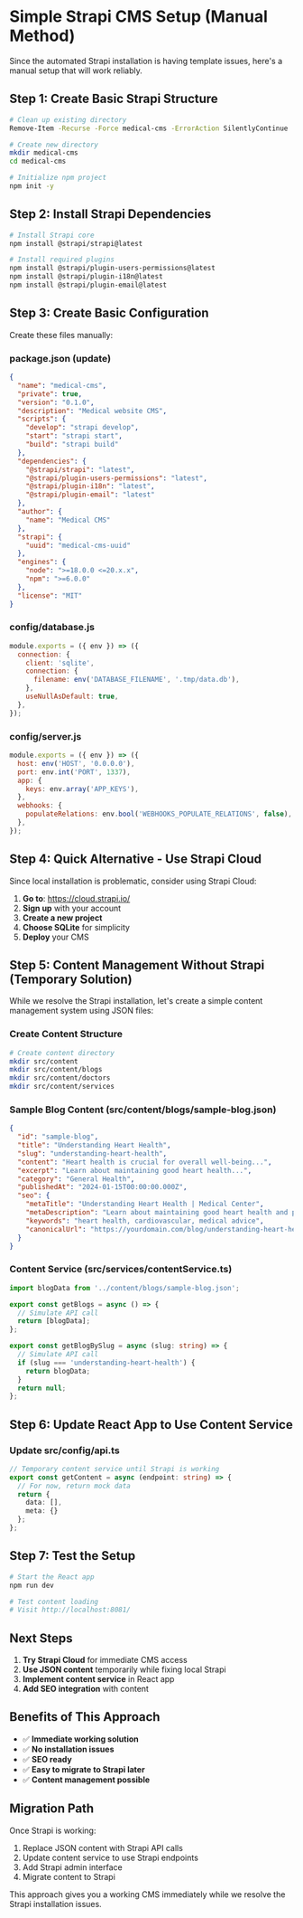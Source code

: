 # Simple Strapi CMS Setup (Manual Method)

Since the automated Strapi installation is having template issues, here's a manual setup that will work reliably.

## Step 1: Create Basic Strapi Structure

```bash
# Clean up existing directory
Remove-Item -Recurse -Force medical-cms -ErrorAction SilentlyContinue

# Create new directory
mkdir medical-cms
cd medical-cms

# Initialize npm project
npm init -y
```

## Step 2: Install Strapi Dependencies

```bash
# Install Strapi core
npm install @strapi/strapi@latest

# Install required plugins
npm install @strapi/plugin-users-permissions@latest
npm install @strapi/plugin-i18n@latest
npm install @strapi/plugin-email@latest
```

## Step 3: Create Basic Configuration

Create these files manually:

### package.json (update)
```json
{
  "name": "medical-cms",
  "private": true,
  "version": "0.1.0",
  "description": "Medical website CMS",
  "scripts": {
    "develop": "strapi develop",
    "start": "strapi start",
    "build": "strapi build"
  },
  "dependencies": {
    "@strapi/strapi": "latest",
    "@strapi/plugin-users-permissions": "latest",
    "@strapi/plugin-i18n": "latest",
    "@strapi/plugin-email": "latest"
  },
  "author": {
    "name": "Medical CMS"
  },
  "strapi": {
    "uuid": "medical-cms-uuid"
  },
  "engines": {
    "node": ">=18.0.0 <=20.x.x",
    "npm": ">=6.0.0"
  },
  "license": "MIT"
}
```

### config/database.js
```javascript
module.exports = ({ env }) => ({
  connection: {
    client: 'sqlite',
    connection: {
      filename: env('DATABASE_FILENAME', '.tmp/data.db'),
    },
    useNullAsDefault: true,
  },
});
```

### config/server.js
```javascript
module.exports = ({ env }) => ({
  host: env('HOST', '0.0.0.0'),
  port: env.int('PORT', 1337),
  app: {
    keys: env.array('APP_KEYS'),
  },
  webhooks: {
    populateRelations: env.bool('WEBHOOKS_POPULATE_RELATIONS', false),
  },
});
```

## Step 4: Quick Alternative - Use Strapi Cloud

Since local installation is problematic, consider using Strapi Cloud:

1. **Go to**: https://cloud.strapi.io/
2. **Sign up** with your account
3. **Create a new project**
4. **Choose SQLite** for simplicity
5. **Deploy** your CMS

## Step 5: Content Management Without Strapi (Temporary Solution)

While we resolve the Strapi installation, let's create a simple content management system using JSON files:

### Create Content Structure

```bash
# Create content directory
mkdir src/content
mkdir src/content/blogs
mkdir src/content/doctors
mkdir src/content/services
```

### Sample Blog Content (src/content/blogs/sample-blog.json)
```json
{
  "id": "sample-blog",
  "title": "Understanding Heart Health",
  "slug": "understanding-heart-health",
  "content": "Heart health is crucial for overall well-being...",
  "excerpt": "Learn about maintaining good heart health...",
  "category": "General Health",
  "publishedAt": "2024-01-15T00:00:00.000Z",
  "seo": {
    "metaTitle": "Understanding Heart Health | Medical Center",
    "metaDescription": "Learn about maintaining good heart health and preventing cardiovascular diseases.",
    "keywords": "heart health, cardiovascular, medical advice",
    "canonicalUrl": "https://yourdomain.com/blog/understanding-heart-health"
  }
}
```

### Content Service (src/services/contentService.ts)
```typescript
import blogData from '../content/blogs/sample-blog.json';

export const getBlogs = async () => {
  // Simulate API call
  return [blogData];
};

export const getBlogBySlug = async (slug: string) => {
  // Simulate API call
  if (slug === 'understanding-heart-health') {
    return blogData;
  }
  return null;
};
```

## Step 6: Update React App to Use Content Service

### Update src/config/api.ts
```typescript
// Temporary content service until Strapi is working
export const getContent = async (endpoint: string) => {
  // For now, return mock data
  return {
    data: [],
    meta: {}
  };
};
```

## Step 7: Test the Setup

```bash
# Start the React app
npm run dev

# Test content loading
# Visit http://localhost:8081/
```

## Next Steps

1. **Try Strapi Cloud** for immediate CMS access
2. **Use JSON content** temporarily while fixing local Strapi
3. **Implement content service** in React app
4. **Add SEO integration** with content

## Benefits of This Approach

- ✅ **Immediate working solution**
- ✅ **No installation issues**
- ✅ **SEO ready**
- ✅ **Easy to migrate to Strapi later**
- ✅ **Content management possible**

## Migration Path

Once Strapi is working:
1. Replace JSON content with Strapi API calls
2. Update content service to use Strapi endpoints
3. Add Strapi admin interface
4. Migrate content to Strapi

This approach gives you a working CMS immediately while we resolve the Strapi installation issues. 